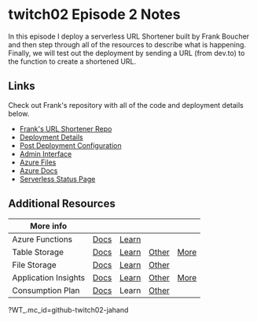 # twitch02 Episode 2 Notes

In this episode I deploy a serverless URL Shortener built by Frank Boucher and then step through all of the resources to describe what is happening. Finally, we will test out the deployment by sending a URL (from dev.to) to the function to create a shortened URL.

## Links

Check out Frank's repository with all of the code and deployment details below.

- [Frank's URL Shortener Repo](https://github.com/FBoucher/AzUrlShortener)
- [Deployment Details](https://github.com/FBoucher/AzUrlShortener/blob/master/azFunctions-deployment.md)
- [Post Deployment Configuration](https://github.com/FBoucher/AzUrlShortener/blob/master/post-deployment-configuration.md)
- [Admin Interface](https://github.com/FBoucher/AzUrlShortener/blob/master/src/adminTools/README.md)
- [Azure Files](https://aka.ms/learnmore/filestorage/?WT_.mc_id=github-twitch02-jahand)
- [Azure Docs](https://docs.microsoft.com/en-us/?WT_.mc_id=github-twitch02-jahand)
- [Serverless Status Page](https://dev.to/azure/build-a-serverless-status-page-with-azure-functions-signalr-and-static-html-5106)

## Additional Resources

|More info   |   |   |   |   |
|---|---|---|---|---|
|Azure Functions  |[Docs](https://docs.microsoft.com/en-us/azure/azure-functions/functions-overview/?WT_.mc_id=github-twitch02-jahand)   |[Learn](https://docs.microsoft.com/en-us/learn/modules/build-api-azure-functions/?WT_.mc_id=github-twitch02-jahand)   |   |   |   |
|Table Storage   |[Docs](https://docs.microsoft.com/en-us/azure/marketplace/cloud-partner-portal-orig/cloud-partner-portal-lead-management-instructions-azure-table/?WT_.mc_id=github-twitch02-jahand)   |[Learn](https://docs.microsoft.com/en-us/learn/modules/create-azure-storage-account/?WT_.mc_id=github-twitch02-jahand) | [Other](https://docs.microsoft.com/en-us/azure/azure-functions/functions-bindings-storage-table?tabs=csharp?WT.mc_id=github-twitch02-jahand)   | [More](https://docs.microsoft.com/en-us/azure/azure-functions/storage-considerations/?WT.mc_id=github-twitch02-jahand)   |
|File Storage   |[Docs](https://docs.microsoft.com/en-us/azure/storage/files/?WT.mc_id=github-twitch02-jahand)   |[Learn](https://docs.microsoft.com/en-us/learn/modules/choose-storage-approach-in-azure/?WT.mc_id=github-twitch02-jahand)   | [Other](https://azure.microsoft.com/en-us/services/storage/files/?WT.mc_id=github-twitch02-jahand)  |   |
|Application Insights   |[Docs](https://docs.microsoft.com/en-us/azure/azure-monitor/azure-monitor-app-hub/?WT.mc_id=github-twitch02-jahand)   |[Learn](https://docs.microsoft.com/en-us/learn/modules/capture-page-load-times-application-insights/?WT_.mc_id=github-twitch02-jahand)   | [Other](https://docs.microsoft.com/en-us/azure/azure-monitor/overview/?WT_.mc_id=github-twitch02-jahand)  | [More](https://docs.microsoft.com/en-us/azure/azure-monitor/app/app-insights-overview/?WT_.mc_id=github-twitch02-jahand)   |
|Consumption Plan  |[Docs](https://azure.microsoft.com/en-us/pricing/details/functions/?WT.mc_id=github-twitch02-jahand)   |Learn   |[Other](https://docs.microsoft.com/en-us/azure/azure-functions/functions-consumption-costs/?WT.mc_id=github-twitch02-jahand)   |


?WT_.mc_id=github-twitch02-jahand